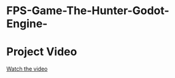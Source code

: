 # FPS-Game-The-Hunter-Godot-Engine-

# Project Video
[Watch the video](https://youtu.be/ggQMrSVxP6A)
